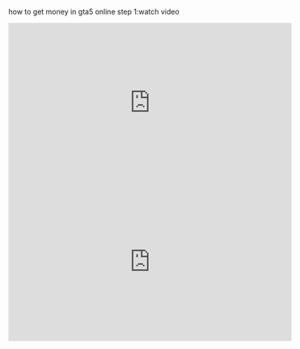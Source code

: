 how to get money in gta5 online step 1:watch video
<iframe width="560" height="315" src="https://www.youtube.com/embed/KKMlMCO85wM?si=r5HnxTWRRiDiYFiO" title="YouTube video player" frameborder="0" allow="accelerometer; autoplay; clipboard-write; encrypted-media; gyroscope; picture-in-picture; web-share" referrerpolicy="strict-origin-when-cross-origin" allowfullscreen></iframe>

<iframe width="560" height="315" src="https://www.youtube.com/embed/k7Jj4bDg32I?si=9i6JYOSNzqKM3EiF" title="YouTube video player" frameborder="0" allow="accelerometer; autoplay; clipboard-write; encrypted-media; gyroscope; picture-in-picture; web-share" referrerpolicy="strict-origin-when-cross-origin" allowfullscreen></iframe>
